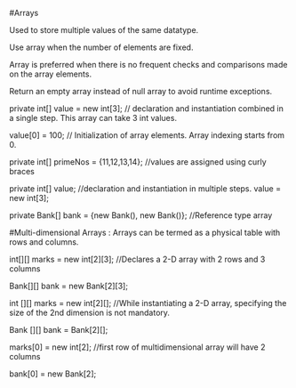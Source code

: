 #Arrays

Used to store multiple values of the same datatype.

Use array when the number of elements are fixed.

Array is preferred when there is no frequent checks and comparisons made on the array elements.

Return an empty array instead of null array to avoid runtime exceptions.

private int[] value = new int[3];  // declaration and instantiation combined in a single step. This array can take 3 int values.

value[0] = 100;  // Initialization of array elements. Array indexing starts from 0.

private int[] primeNos = {11,12,13,14}; //values are assigned using curly braces

private int[] value;  //declaration and instantiation in multiple steps.
value = new int[3];

private Bank[] bank = {new Bank(), new Bank()};  //Reference type array

#Multi-dimensional Arrays : 
Arrays can be termed as a physical table with rows and columns.

int[][] marks = new int[2][3];   //Declares a 2-D array with 2 rows and 3 columns

Bank[][] bank = new Bank[2][3];

int [][] marks = new int[2][];  //While instantiating a 2-D array, specifying the size of the 2nd dimension is not mandatory.

Bank [][] bank = Bank[2][];

marks[0] = new int[2];  //first row of multidimensional array will have 2 columns

bank[0] = new Bank[2];


